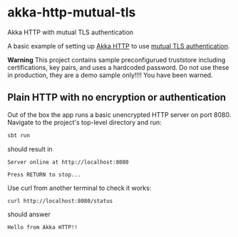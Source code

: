 # akka-http-mutual-tls

Akka HTTP with mutual TLS authentication

A basic example of setting up [Akka HTTP](https://doc.akka.io/docs/akka-http/current/index.html) to use [mutual TLS authentication](https://doc.akka.io/docs/akka-http/current/server-side/server-https-support.html#mutual-authentication).

**Warning** This project contains sample preconfigurued truststore including certifications, key pairs, and uses a hardcoded password. Do not use these in production, they are a demo sample only!!!! You have been warned.

## Plain HTTP with no encryption or authentication

Out of the box the app runs a basic unencrypted HTTP server on port 8080. Navigate to the project's top-level directory and run:
```bash
sbt run
```
should result in 
```
Server online at http://localhost:8080

Press RETURN to stop...
```
Use curl from another terminal to check it works:
```
curl http://localhost:8080/status
```
should answer
```
Hello from Akka HTTP!!
```




